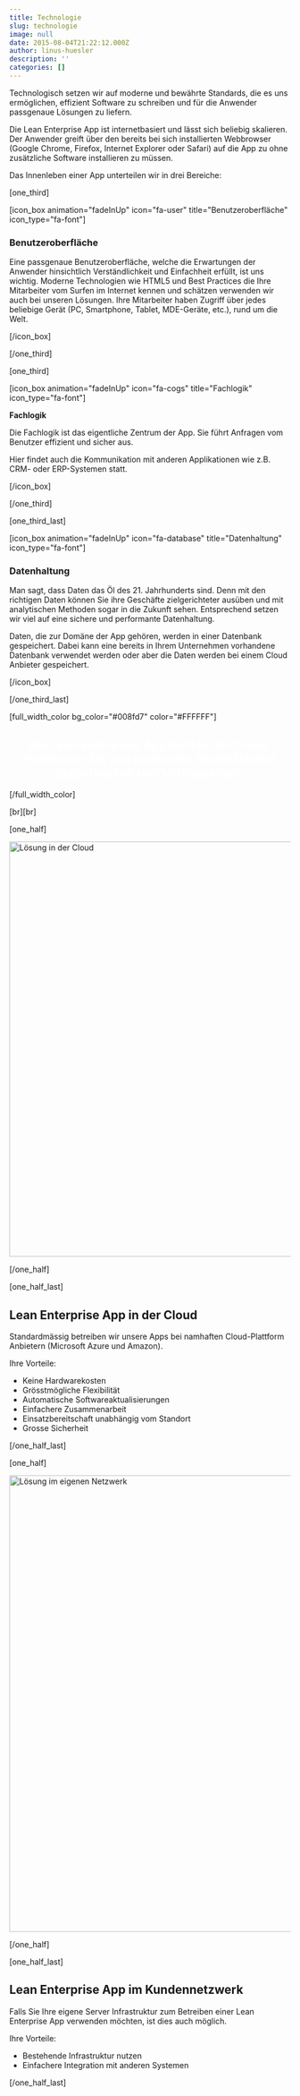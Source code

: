 ```yaml
---
title: Technologie
slug: technologie
image: null
date: 2015-08-04T21:22:12.000Z
author: linus-huesler
description: ''
categories: []
---
```


Technologisch setzen wir auf moderne und bewährte Standards, die es uns ermöglichen, effizient Software zu schreiben und für die Anwender passgenaue Lösungen zu liefern.

Die Lean Enterprise App ist internetbasiert und lässt sich beliebig skalieren. Der Anwender greift über den bereits bei sich installierten Webbrowser (Google Chrome, Firefox, Internet Explorer oder Safari) auf die App zu ohne zusätzliche Software installieren zu müssen.
<p class="p1"><span class="s1">Das Innenleben einer App unterteilen wir in drei Bereiche:</span></p>
<p class="p1">[one_third]</p>
<p class="p1">[icon_box animation="fadeInUp" icon="fa-user" title="<span class="s1">Benutzeroberfläche</span>" icon_type="fa-font"]</p>

<h3 class="p1" style="text-align: left;">Benutzeroberfläche</h3>
<p class="p1" style="text-align: left;"><span class="s1">Eine passgenaue Benutzeroberfläche, welche die Erwartungen der Anwender hinsichtlich Verständlichkeit und Einfachheit erfüllt, ist uns wichtig. Moderne Technologien wie HTML5 und Best Practices die Ihre Mitarbeiter vom Surfen im Internet kennen und schätzen verwenden wir auch bei unseren Lösungen. Ihre Mitarbeiter haben Zugriff über jedes beliebige Gerät (PC, Smartphone, Tablet, MDE-Geräte, etc.), rund um die Welt.</span></p>
<p class="p1">[/icon_box]</p>
<p class="p1">[/one_third]</p>
<p class="p1">[one_third]</p>
<p class="p1">[icon_box animation="fadeInUp" icon="fa-cogs" title="<span class="s1">Fachlogik</span>" icon_type="fa-font"]</p>
<p class="p1" style="text-align: left;"><strong>Fachlogik</strong></p>
<p class="p1" style="text-align: left;"><span class="s1">Die Fachlogik ist das eigentliche Zentrum der App. Sie führt Anfragen vom Benutzer effizient und sicher aus.</span></p>
<p class="p1" style="text-align: left;"><span class="s1">Hier findet auch die Kommunikation mit anderen Applikationen wie z.B. CRM- oder ERP-Systemen statt.</span></p>
<p class="p1">[/icon_box]</p>
<p class="p1">[/one_third]</p>
<p class="p1">[one_third_last]</p>
<p class="p1">[icon_box animation="fadeInUp" icon="fa-database" title="<span class="s1">Datenhaltung</span>" icon_type="fa-font"]</p>

<h3 class="p1" style="text-align: left;">Datenhaltung</h3>
<p class="p1" style="text-align: left;"><span class="s1">Man sagt, dass Daten das Öl des 21. Jahrhunderts sind. Denn mit den richtigen Daten können Sie ihre Geschäfte zielgerichteter ausüben und mit analytischen Methoden sogar in die Zukunft sehen. Entsprechend setzen wir viel auf eine sichere und performante Datenhaltung.</span></p>
<p class="p1" style="text-align: left;"><span class="s1">Daten, die zur Domäne der App gehören, werden in einer Datenbank gespeichert. Dabei kann eine bereits in Ihrem Unternehmen vorhandene Datenbank verwendet werden oder aber die Daten werden bei einem Cloud Anbieter gespeichert.</span></p>
<p class="p1">[/icon_box]</p>
<p class="p1">[/one_third_last]</p>
<p class="p1"></p>
<p class="p1">[full_width_color bg_color="#008fd7" color="#FFFFFF"]</p>

<h2 class="p1" style="text-align: center; color: white;"><span class="s1">Die Lean Enterprise App läuft in der Cloud. Profitieren Sie von maximaler Flexibilität bei Skalierbarkeit und Verfügbarkeit.</span></h2>
<p class="p1">[/full_width_color]</p>
<p class="p1">[br][br]</p>
<p class="p1">[one_half]</p>
<p class="p1"><img class="alignnone size-large wp-image-894" src="http://apptiva.ch/wp-content/uploads/2015/08/leap_cloud-1024x742.png" alt="Lösung in der Cloud" width="1024" height="742" /></p>
<p class="p1">[/one_half]</p>
<p class="p1">[one_half_last]</p>

<h2 class="p1"><span class="s1">Lean Enterprise App in der Cloud</span></h2>
<p class="p2"><span class="s1">Standardmässig betreiben wir unsere Apps bei namhaften Cloud-Plattform Anbietern (Microsoft Azure und Amazon).</span></p>
<p class="p2"><span class="s1">Ihre Vorteile:</span></p>

<ul class="ul1">
	<li class="li4"><span class="s1">Keine Hardwarekosten</span></li>
	<li class="li4"><span class="s1">Grösstmögliche Flexibilität</span></li>
	<li class="li4"><span class="s1">Automatische Softwareaktualisierungen</span></li>
	<li class="li4"><span class="s1">Einfachere Zusammenarbeit</span></li>
	<li class="li4"><span class="s1">Einsatzbereitschaft unabhängig vom Standort</span></li>
	<li class="li4"><span class="s1">Grosse Sicherheit</span></li>
</ul>
<p class="p1">[/one_half_last]</p>
<p class="p1">[one_half]</p>
<p class="p1"><img class="alignnone size-large wp-image-895" src="http://apptiva.ch/wp-content/uploads/2015/08/leap_network-1024x816.png" alt="Lösung im eigenen Netzwerk" width="1024" height="816" /></p>
<p class="p1">[/one_half]</p>
<p class="p1">[one_half_last]</p>

<h2 class="p1"><span class="s1">Lean Enterprise App im Kundennetzwerk</span></h2>
<span class="s1">Falls Sie Ihre eigene Server Infrastruktur zum Betreiben einer Lean Enterprise App verwenden möchten, ist dies auch möglich.</span>
<p class="p2"><span class="s1">Ihre Vorteile:</span></p>

<ul class="ul1">
	<li class="li4"><span class="s1">Bestehende Infrastruktur nutzen</span></li>
	<li class="li4"><span class="s1">Einfachere Integration mit anderen Systemen</span></li>
</ul>
<p class="p1">[/one_half_last]</p>